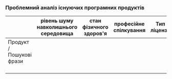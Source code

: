 ### Проблемний аналіз існуючих програмних продуктів ###
|   | рівень шуму навколишнього середовища|стан фізичного здоров'я |професійне спілкування |Тип ліцензії| Примітка |
|-------------|-------------|-------------|-------------|-------------|-------------|
|Продукт / Пошукові фрази             |             |             |             |             |             |
|             |             |             |             |             |             |
|             |             |             |             |             |             |
|             |             |             |             |             |             |
|             |             |             |             |             |             |
